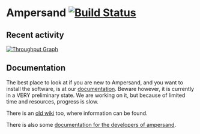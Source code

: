 # Ampersand [![Build Status](https://travis-ci.org/AmpersandTarski/ampersand.svg?branch=master)](https://travis-ci.org/AmpersandTarski/ampersand)

## Recent activity 
[![Throughput Graph](https://graphs.waffle.io/AmpersandTarski/ampersand/throughput.svg)](https://waffle.io/AmpersandTarski/ampersand/metrics)

## Documentation

The best place to look at if you are new to Ampersand, and you want to install the software, is at our [documentation](http://ampersandtarski.gitbooks.io/documentation/). Beware however, it is currently in a VERY preliminary state. We are working on it, but because of limited time and resources, progress is slow. 

There is an [old wiki](wiki.tarski.nl) too, where information can be found. 

There is also some [documentation for the developers of ampersand](http://ampersandtarski.gitbooks.io/the-tools-we-use-for-ampersand/). 

